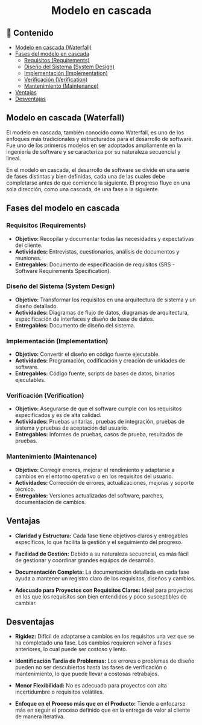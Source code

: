 <h1 align="center">Modelo en cascada </h1>

<h2>📑 Contenido</h2>

- [Modelo en cascada (Waterfall)](#modelo-en-cascada-waterfall)
- [Fases del modelo en cascada](#fases-del-modelo-en-cascada)
  - [Requisitos (Requirements)](#requisitos-requirements)
  - [Diseño del Sistema (System Design)](#diseño-del-sistema-system-design)
  - [Implementación (Implementation)](#implementación-implementation)
  - [Verificación (Verification)](#verificación-verification)
  - [Mantenimiento (Maintenance)](#mantenimiento-maintenance)
- [Ventajas](#ventajas)
- [Desventajas](#desventajas)

## Modelo en cascada (Waterfall)

El modelo en cascada, también conocido como Waterfall, es uno de los enfoques más tradicionales y estructurados para el desarrollo de software. Fue uno de los primeros modelos en ser adoptados ampliamente en la ingeniería de software y se caracteriza por su naturaleza secuencial y lineal.

En el modelo en cascada, el desarrollo de software se divide en una serie de fases distintas y bien definidas, cada una de las cuales debe completarse antes de que comience la siguiente. El progreso fluye en una sola dirección, como una cascada, de una fase a la siguiente.

## Fases del modelo en cascada

### Requisitos (Requirements)

- **Objetivo:** Recopilar y documentar todas las necesidades y expectativas del cliente.
- **Actividades:** Entrevistas, cuestionarios, análisis de documentos y reuniones.
- **Entregables:** Documento de especificación de requisitos (SRS - Software Requirements Specification).

### Diseño del Sistema (System Design)

- **Objetivo:** Transformar los requisitos en una arquitectura de sistema y un diseño detallado.
- **Actividades:** Diagramas de flujo de datos, diagramas de arquitectura, especificación de interfaces y diseño de base de datos.
- **Entregables:** Documento de diseño del sistema.

### Implementación (Implementation)

- **Objetivo:** Convertir el diseño en código fuente ejecutable.
- **Actividades:** Programación, codificación y creación de unidades de software.
- **Entregables:** Código fuente, scripts de bases de datos, binarios ejecutables.

### Verificación (Verification)

- **Objetivo:** Asegurarse de que el software cumple con los requisitos especificados y es de alta calidad.
- **Actividades:** Pruebas unitarias, pruebas de integración, pruebas de sistema y pruebas de aceptación del usuario.
- **Entregables:** Informes de pruebas, casos de prueba, resultados de pruebas.

### Mantenimiento (Maintenance)

- **Objetivo:** Corregir errores, mejorar el rendimiento y adaptarse a cambios en el entorno operativo o en los requisitos del usuario.
- **Actividades:** Corrección de errores, actualizaciones, mejoras y soporte técnico.
- **Entregables:** Versiones actualizadas del software, parches, documentación de cambios.

## Ventajas

- **Claridad y Estructura:** Cada fase tiene objetivos claros y entregables específicos, lo que facilita la gestión y el seguimiento del progreso.

- **Facilidad de Gestión:** Debido a su naturaleza secuencial, es más fácil de gestionar y coordinar grandes equipos de desarrollo.

- **Documentación Completa:** La documentación detallada en cada fase ayuda a mantener un registro claro de los requisitos, diseños y cambios.

- **Adecuado para Proyectos con Requisitos Claros:** Ideal para proyectos en los que los requisitos son bien entendidos y poco susceptibles de cambiar.

## Desventajas

- **Rigidez:** Difícil de adaptarse a cambios en los requisitos una vez que se ha completado una fase. Los cambios requieren volver a fases anteriores, lo cual puede ser costoso y lento.

- **Identificación Tardía de Problemas:** Los errores o problemas de diseño pueden no ser descubiertos hasta las fases de verificación o mantenimiento, lo que puede llevar a costosas retrabajos.

- **Menor Flexibilidad:** No es adecuado para proyectos con alta incertidumbre o requisitos volátiles.

- **Enfoque en el Proceso más que en el Producto:** Tiende a enfocarse más en seguir el proceso definido que en la entrega de valor al cliente de manera iterativa.
